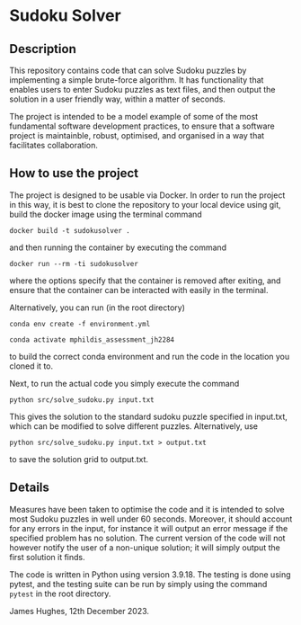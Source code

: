 # Sudoku Solver

## Description

This repository contains code that can solve Sudoku puzzles by implementing a simple brute-force algorithm. It has functionality that enables users to enter Sudoku puzzles as text files, and then output the solution in a user friendly way, within a matter of seconds.

The project is intended to be a model example of some of the most fundamental software development practices, to ensure that a software project is maintainble, robust, optimised, and organised in a way that facilitates collaboration.

## How to use the project

The project is designed to be usable via Docker. In order to run the project in this way, it is best to clone the repository to your local device using git, build the docker image using the terminal command

`docker build -t sudokusolver .`

and then running the container by executing the command

`docker run --rm -ti sudokusolver`

where the options specify that the container is removed after exiting, and ensure that the container can be interacted with easily in the terminal.

Alternatively, you can run (in the root directory)

`conda env create -f environment.yml`

`conda activate mphildis_assessment_jh2284`

to build the correct conda environment and run the code in the location you cloned it to.

Next, to run the actual code you simply execute the command

`python src/solve_sudoku.py input.txt`

This gives the solution to the standard sudoku puzzle specified in input.txt, which can be modified to solve different puzzles. Alternatively, use

`python src/solve_sudoku.py input.txt > output.txt`

to save the solution grid to output.txt.

## Details

Measures have been taken to optimise the code and it is intended to solve most Sudoku puzzles in well under 60 seconds. Moreover, it should account for any errors in the input, for instance it will output an error message if the specified problem has no solution. The current version of the code will not however notify the user of a non-unique solution; it will simply output the first solution it finds.

The code is written in Python using version 3.9.18. The testing is done using pytest, and the testing suite can be run by simply using the command `pytest` in the root directory.

James Hughes, 12th December 2023.

